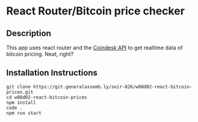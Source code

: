# React Router/Bitcoin price checker 

## Description
This app uses react router and the [Coindesk API](https://www.coindesk.com/api/) to get realtime data of bitcoin pricing. Neat, right?

## Installation Instructions

```
git clone https://git.generalassemb.ly/seir-826/w08d02-react-bitcoin-prices.git
cd w08d02-react-bitcoin-prices
npm install
code .
npm run start
```
